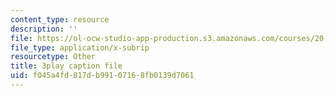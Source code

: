 ```yaml
---
content_type: resource
description: ''
file: https://ol-ocw-studio-app-production.s3.amazonaws.com/courses/20-219-becoming-the-next-bill-nye-writing-and-hosting-the-educational-show-january-iap-2015/f045a4fd817db99107168fb0139d7061_AjK2zF9yN0k.srt
file_type: application/x-subrip
resourcetype: Other
title: 3play caption file
uid: f045a4fd-817d-b991-0716-8fb0139d7061
---
```

